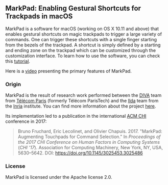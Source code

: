## MarkPad: Enabling Gestural Shortcuts for Trackpads in macOS

MarkPad is a software for macOS (working on OS X 10.11 and above) that enables gestural shortcuts on magic trackpads to trigger a large variety of commands. One can trigger these shortcuts with a single finger starting from the bezels of the trackpad. A shortcut is simply defined by a starting and ending zone on the trackpad which can be customized through the customization interface. To learn how to use the software, you can check this [tutorial](https://old.brunofruchard.com/markpad).

Here is a [video](https://youtu.be/rUGGTrYPuSM) presenting the primary features of MarkPad.

### Origin

MarkPad is the result of research work performed between the [DIVA](https://diva.telecom-paristech.fr/) team from [Télécom Paris](https://www.telecom-paris.fr/en/home) (formerly Télécom ParisTech) and the [Ilda](https://ilda.saclay.inria.fr/) team from the [Inria](https://www.inria.fr/en) institute. You can find more information about the project [here](https://brunofruchard.com/projects/markpad).

Its implementation led to a publication in the international [ACM CHI](https://chi.acm.org/) conference in 2017:

> Bruno Fruchard, Eric Lecolinet, and Olivier Chapuis. 2017. "MarkPad: Augmenting Touchpads for Command Selection." In _Proceedings of the 2017 CHI Conference on Human Factors in Computing Systems_ (_CHI '17_). Association for Computing Machinery, New York, NY, USA, 5630–5642. DOI: https://doi.org/10.1145/3025453.3025486

### License

MarkPad is licensed under the Apache license 2.0.
